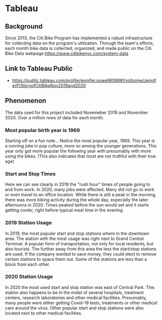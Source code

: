 # Tableau
## Background
Since 2013, the Citi Bike Program has implemented a robust infrastructure for collecting data on the program's utilization. Through the team's efforts, each month bike data is collected, organized, and made public on the Citi Bike Data webpage.https://www.citibikenyc.com/system-data


## Link to Tableau Public
- https://public.tableau.com/profile/jennifer.powell8088#!/vizhome/JenniferP/StoryofCitiBikeNov2019and2020
## Phenomenon
The data used for this project included Novemeber 2019 and November 2020. Over a million rows of data for each month.
### Most popular birth year is 1969
Starting off on a fun note... Notice the most popular year, 1969. This year is a running joke in pop culture, more so among the younger generations. This year only got more popular the following year with presumably with more using the bikes. (This also indicates that most are not truthful with their true age)
### Start and Stop Times
Here we can see clearly in 2019 the "rush hour" times of people going to and from work. In 2020, many jobs were affected. Many did not go to work or even travel to an office location. While there is still a peak in the morning, there was more biking activity during the whole day, especially the later afternoons in 2020. Times peaked before the sun would set and it starts getting cooler, right before typical meal time in the evening.
### 2019 Station Usage
In 2019, the most popular start and stop stations where in the downtown area. The station with the most usage was right next to Grand Central Terminal. A popular form of transportation, not only for local residents, but also tourists. The further away from this area the less the start/stop stations are used.
If the company wanted to save money, they could elect to remove certain stations to space them out. Some of the stations are less than a block from each other. 
### 2020 Station Usage
In 2020 the most used start and stop station was east of Central Park. This station also happens to be in the midst of several hospitals, treatment centers, research laboratories and other medical facilities. Presumably, many people were either getting Covid-19 tests, treatments or other medical care around the virus. Other popular start and stop stations were also located next to other medical facilities.
